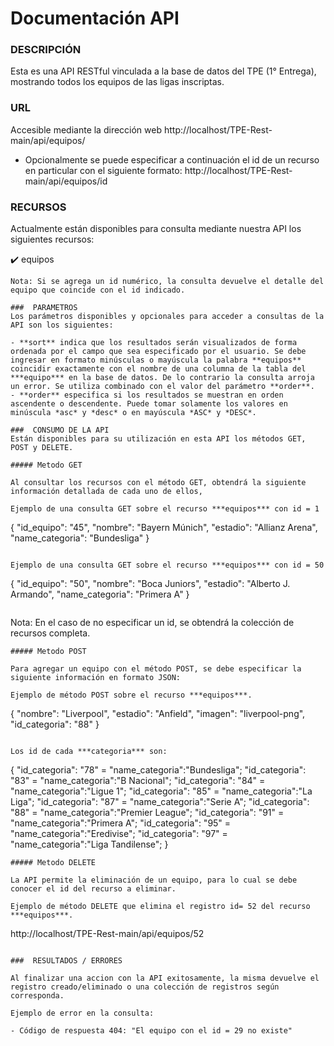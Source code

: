 # Documentación API

###  DESCRIPCIÓN
Esta es una API RESTful vinculada a la base de datos del TPE (1° Entrega), mostrando todos los equipos de las ligas inscriptas.

###  URL
Accesible mediante la dirección web http://localhost/TPE-Rest-main/api/equipos/

- Opcionalmente se puede especificar a continuación el id de un recurso en particular con el siguiente formato:
http://localhost/TPE-Rest-main/api/equipos/id

###  RECURSOS
Actualmente están disponibles para consulta mediante nuestra API los siguientes recursos:

:heavy_check_mark: equipos

```
Nota: Si se agrega un id numérico, la consulta devuelve el detalle del equipo que coincide con el id indicado.

###  PARAMETROS
Los parámetros disponibles y opcionales para acceder a consultas de la API son los siguientes:

- **sort** indica que los resultados serán visualizados de forma ordenada por el campo que sea especificado por el usuario. Se debe ingresar en formato minúsculas o mayúscula la palabra **equipos** coincidir exactamente con el nombre de una columna de la tabla del ***equipo*** en la base de datos. De lo contrario la consulta arroja un error. Se utiliza combinado con el valor del parámetro **order**.
- **order** especifica si los resultados se muestran en orden ascendente o descendente. Puede tomar solamente los valores en minúscula *asc* y *desc* o en mayúscula *ASC* y *DESC*.

###  CONSUMO DE LA API
Están disponibles para su utilización en esta API los métodos GET, POST y DELETE. 

##### Metodo GET

Al consultar los recursos con el método GET, obtendrá la siguiente información detallada de cada uno de ellos, 

Ejemplo de una consulta GET sobre el recurso ***equipos*** con id = 1
```
{
    "id_equipo": "45",
    "nombre": "Bayern Múnich",
    "estadio": "Allianz Arena",
    "name_categoria": "Bundesliga"
}
```

Ejemplo de una consulta GET sobre el recurso ***equipos*** con id = 50

```
{
    "id_equipo": "50",
    "nombre": "Boca Juniors",
    "estadio": "Alberto J. Armando",
    "name_categoria": "Primera A"
}
```
```
Nota: En el caso de no especificar un id, se obtendrá la colección de recursos completa.

```
##### Metodo POST

Para agregar un equipo con el método POST, se debe especificar la siguiente información en formato JSON:

Ejemplo de método POST sobre el recurso ***equipos***.

```
{
    "nombre": "Liverpool",
    "estadio": "Anfield",
    "imagen": "liverpool-png",
    "id_categoria": "88"
}
```

Los id de cada ***categoria*** son:

```
{
    "id_categoria": "78" = "name_categoria":"Bundesliga";
    "id_categoria": "83" = "name_categoria":"B Nacional";
    "id_categoria": "84" = "name_categoria":"Ligue 1";
    "id_categoria": "85" = "name_categoria":"La Liga";
    "id_categoria": "87" = "name_categoria":"Serie A";
    "id_categoria": "88" = "name_categoria":"Premier League";
    "id_categoria": "91" = "name_categoria":"Primera A";
    "id_categoria": "95" = "name_categoria":"Eredivise";
    "id_categoria": "97" = "name_categoria":"Liga Tandilense";
}
```
##### Metodo DELETE

La API permite la eliminación de un equipo, para lo cual se debe conocer el id del recurso a eliminar.

Ejemplo de método DELETE que elimina el registro id= 52 del recurso ***equipos***.

```
http://localhost/TPE-Rest-main/api/equipos/52
```

###  RESULTADOS / ERRORES

Al finalizar una accion con la API exitosamente, la misma devuelve el registro creado/eliminado o una colección de registros según corresponda.

Ejemplo de error en la consulta:

- Código de respuesta 404: "El equipo con el id = 29 no existe"
